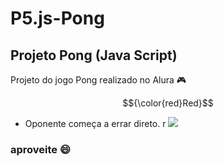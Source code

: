 # P5.js-Pong
## Projeto Pong (Java Script)
Projeto do jogo Pong realizado no Alura 🎮

$${\color{red}Red}$$
- Oponente começa a errar direto.
r
![](https://media1.tenor.com/m/wBJcZa97i3IAAAAC/hollow-knight.gif)

### aproveite 😄
